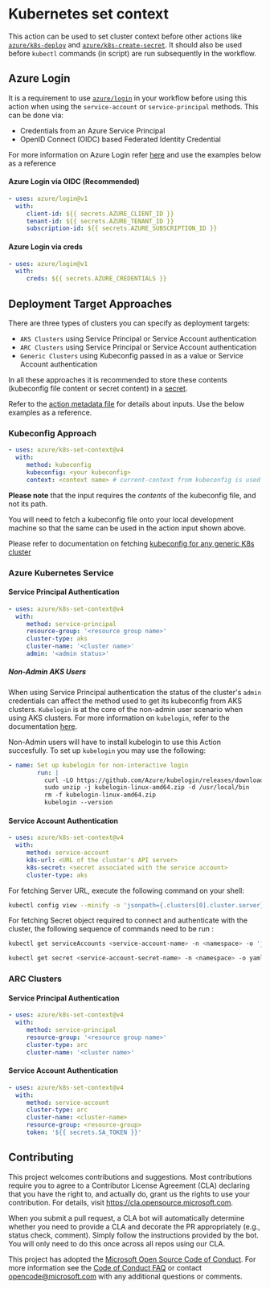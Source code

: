 # Kubernetes set context

This action can be used to set cluster context before other actions like [`azure/k8s-deploy`](https://github.com/Azure/k8s-deploy/tree/master) and [`azure/k8s-create-secret`](https://github.com/Azure/k8s-create-secret/tree/master). It should also be used before `kubectl` commands (in script) are run subsequently in the workflow.

## Azure Login

It is a requirement to use [`azure/login`](https://github.com/Azure/login/tree/master) in your workflow before using this action when using the `service-account` or `service-principal` methods. This can be done via:

-  Credentials from an Azure Service Principal
-  OpenID Connect (OIDC) based Federated Identity Credential

For more information on Azure Login refer [here](<https://github.com/marketplace/actions/azure-login#:~:text=GitHub%20Action%20for,in%20step%20(i)>) and use the examples below as a reference

#### Azure Login via OIDC (Recommended)

```yaml
- uses: azure/login@v1
  with:
     client-id: ${{ secrets.AZURE_CLIENT_ID }}
     tenant-id: ${{ secrets.AZURE_TENANT_ID }}
     subscription-id: ${{ secrets.AZURE_SUBSCRIPTION_ID }}
```

#### Azure Login via creds

```yaml
- uses: azure/login@v1
  with:
     creds: ${{ secrets.AZURE_CREDENTIALS }}
```

## Deployment Target Approaches

There are three types of clusters you can specify as deployment targets:

-  `AKS Clusters` using Service Principal or Service Account authentication
-  `ARC Clusters` using Service Principal or Service Account authentication
-  `Generic Clusters` using Kubeconfig passed in as a value or Service Account authentication

In all these approaches it is recommended to store these contents (kubeconfig file content or secret content) in a [secret](https://docs.github.com/en/actions/security-guides/encrypted-secrets/).

Refer to the [action metadata file](./action.yml) for details about inputs. Use the below examples as a reference.

### Kubeconfig Approach

```yaml
- uses: azure/k8s-set-context@v4
  with:
     method: kubeconfig
     kubeconfig: <your kubeconfig>
     context: <context name> # current-context from kubeconfig is used as default
```

**Please note** that the input requires the _contents_ of the kubeconfig file, and not its path.

You will need to fetch a kubeconfig file onto your local development machine so that the same can be used in the action input shown above.

Please refer to documentation on fetching [kubeconfig for any generic K8s cluster](https://kubernetes.io/docs/concepts/configuration/organize-cluster-access-kubeconfig/)

### Azure Kubernetes Service

#### Service Principal Authentication

```yaml
- uses: azure/k8s-set-context@v4
  with:
     method: service-principal
     resource-group: '<resource group name>'
     cluster-type: aks
     cluster-name: '<cluster name>'
     admin: '<admin status>'
```

##### Non-Admin AKS Users

When using Service Principal authentication the status of the cluster's `admin` credentials can affect the method used to get its kubeconfig from AKS clusters. `Kubelogin` is at the core of the non-admin user scenario when using AKS clusters. For more information on `kubelogin`, refer to the documentation [here](https://github.com/Azure/kubelogin).

Non-Admin users will have to install kubelogin to use this Action succesfully. To set up `kubelogin` you may use the following:

```yaml
- name: Set up kubelogin for non-interactive login
        run: |
          curl -LO https://github.com/Azure/kubelogin/releases/download/v0.0.20/kubelogin-linux-amd64.zip
          sudo unzip -j kubelogin-linux-amd64.zip -d /usr/local/bin
          rm -f kubelogin-linux-amd64.zip
          kubelogin --version
```

#### Service Account Authentication

```yaml
- uses: azure/k8s-set-context@v4
  with:
     method: service-account
     k8s-url: <URL of the cluster's API server>
     k8s-secret: <secret associated with the service account>
     cluster-type: aks
```

For fetching Server URL, execute the following command on your shell:

```bash
kubectl config view --minify -o 'jsonpath={.clusters[0].cluster.server}'
```

For fetching Secret object required to connect and authenticate with the cluster, the following sequence of commands need to be run :

```bash
kubectl get serviceAccounts <service-account-name> -n <namespace> -o 'jsonpath={.secrets[*].name}'

kubectl get secret <service-account-secret-name> -n <namespace> -o yaml
```

### ARC Clusters

#### Service Principal Authentication

```yaml
- uses: azure/k8s-set-context@v4
  with:
     method: service-principal
     resource-group: '<resource group name>'
     cluster-type: arc
     cluster-name: '<cluster name>'
```

#### Service Account Authentication

```yaml
- uses: azure/k8s-set-context@v4
  with:
     method: service-account
     cluster-type: arc
     cluster-name: <cluster-name>
     resource-group: <resource-group>
     token: '${{ secrets.SA_TOKEN }}'
```

## Contributing

This project welcomes contributions and suggestions. Most contributions require you to agree to a
Contributor License Agreement (CLA) declaring that you have the right to, and actually do, grant us
the rights to use your contribution. For details, visit https://cla.opensource.microsoft.com.

When you submit a pull request, a CLA bot will automatically determine whether you need to provide
a CLA and decorate the PR appropriately (e.g., status check, comment). Simply follow the instructions
provided by the bot. You will only need to do this once across all repos using our CLA.

This project has adopted the [Microsoft Open Source Code of Conduct](https://opensource.microsoft.com/codeofconduct/).
For more information see the [Code of Conduct FAQ](https://opensource.microsoft.com/codeofconduct/faq/) or
contact [opencode@microsoft.com](mailto:opencode@microsoft.com) with any additional questions or comments.

